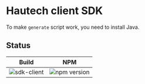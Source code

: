 # Hautech client SDK

To make `generate` script work, you need to install Java.

## Status

| Build                                                                                                   | NPM                                                              |
| ------------------------------------------------------------------------------------------------------- | ---------------------------------------------------------------- |
| ![sdk-client](https://github.com/HautechAI/client-sdk/actions/workflows/main.yml/badge.svg?branch=main) | ![npm version](https://badge.fury.io/js/%40hautechai%client.svg) |
